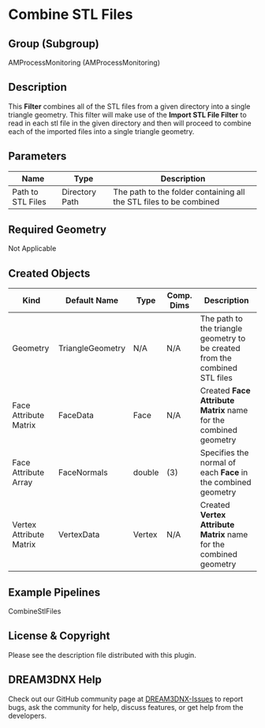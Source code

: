 # Combine STL Files 

## Group (Subgroup) 

AMProcessMonitoring (AMProcessMonitoring)

## Description 

This **Filter** combines all of the STL files from a given directory into a single triangle geometry. This filter will make use of the **Import STL File Filter** to read in each stl file in the given directory and then will proceed to combine each of the imported files into a single triangle geometry.

## Parameters 
| Name | Type | Description |
|------|------|------|
| Path to STL Files | Directory Path | The path to the folder containing all the STL files to be combined |

## Required Geometry 
Not Applicable

## Created Objects 
| Kind                      | Default Name | Type     | Comp. Dims | Description                                 |
|---------------------------|--------------|----------|------------|---------------------------------------------|
| Geometry | TriangleGeometry  | N/A | N/A | The path to the triangle geometry to be created from the combined STL files |
| Face Attribute Matrix | FaceData  | Face | N/A | Created **Face Attribute Matrix** name for the combined geometry  |
| Face Attribute Array | FaceNormals  | double | (3) | Specifies the normal of each **Face** in the combined geometry |
| Vertex Attribute Matrix | VertexData  | Vertex | N/A | Created **Vertex Attribute Matrix** name for the combined geometry |

## Example Pipelines

CombineStlFiles

## License & Copyright 

Please see the description file distributed with this plugin.

## DREAM3DNX Help

Check out our GitHub community page at [DREAM3DNX-Issues](https://github.com/BlueQuartzSoftware/DREAM3DNX-Issues) to report bugs, ask the community for help, discuss features, or get help from the developers.


